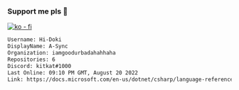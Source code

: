 ### Support me pls 🙏

[![ko - fi](https://ko-fi.com/img/githubbutton_sm.svg)](https://ko-fi.com/O5O4D6DP7)

  ```txt
  Username: Hi-Doki
  DisplayName: A-Sync
  Organization: iamgoodurbadahahhaha
  Repositories: 6
  Discord: kitkat#1000
  Last Online: 09:10 PM GMT, August 20 2022
  Link: https://docs.microsoft.com/en-us/dotnet/csharp/language-reference/keywords/async
  ```       